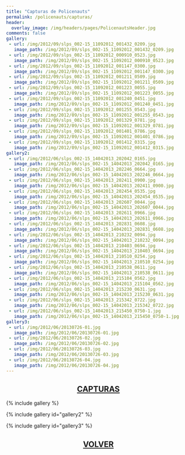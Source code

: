```yaml
---
title: "Capturas de Policenauts"
permalink: /policenauts/capturas/
header:
  overlay_image: /img/headers/pages/PolicenautsHeader.jpg
comments: false
gallery:
 - url: /img/2012/09/slps_002-15_11092012_001432_0209.jpg
   image_path: /img/2012/09/slps_002-15_11092012_001432_0209.jpg
 - url: /img/2012/09/slps_002-15_11092012_000910_0523.jpg
   image_path: /img/2012/09/slps_002-15_11092012_000910_0523.jpg
 - url: /img/2012/09/slps_002-15_11092012_001147_0300.jpg
   image_path: /img/2012/09/slps_002-15_11092012_001147_0300.jpg
 - url: /img/2012/09/slps_002-15_11092012_001211_0509.jpg
   image_path: /img/2012/09/slps_002-15_11092012_001211_0509.jpg
 - url: /img/2012/09/slps_002-15_11092012_001223_0055.jpg
   image_path: /img/2012/09/slps_002-15_11092012_001223_0055.jpg
 - url: /img/2012/09/slps_002-15_11092012_001240_0451.jpg
   image_path: /img/2012/09/slps_002-15_11092012_001240_0451.jpg
 - url: /img/2012/09/slps_002-15_11092012_001255_0543.jpg
   image_path: /img/2012/09/slps_002-15_11092012_001255_0543.jpg
 - url: /img/2012/09/slps_002-15_11092012_001329_0781.jpg
   image_path: /img/2012/09/slps_002-15_11092012_001329_0781.jpg
 - url: /img/2012/09/slps_002-15_11092012_001401_0786.jpg
   image_path: /img/2012/09/slps_002-15_11092012_001401_0786.jpg
 - url: /img/2012/09/slps_002-15_11092012_001412_0315.jpg
   image_path: /img/2012/09/slps_002-15_11092012_001412_0315.jpg
gallery2:
 - url: /img/2012/06/slps_002-15_14042013_202042_0165.jpg
   image_path: /img/2012/06/slps_002-15_14042013_202042_0165.jpg
 - url: /img/2012/06/slps_002-15_14042013_202246_0664.jpg
   image_path: /img/2012/06/slps_002-15_14042013_202246_0664.jpg
 - url: /img/2012/06/slps_002-15_14042013_202411_0900.jpg
   image_path: /img/2012/06/slps_002-15_14042013_202411_0900.jpg
 - url: /img/2012/06/slps_002-15_14042013_202454_0535.jpg
   image_path: /img/2012/06/slps_002-15_14042013_202454_0535.jpg
 - url: /img/2012/06/slps_002-15_14042013_202607_0044.jpg
   image_path: /img/2012/06/slps_002-15_14042013_202607_0044.jpg
 - url: /img/2012/06/slps_002-15_14042013_202611_0966.jpg
   image_path: /img/2012/06/slps_002-15_14042013_202611_0966.jpg
 - url: /img/2012/06/slps_002-15_14042013_202831_0608.jpg
   image_path: /img/2012/06/slps_002-15_14042013_202831_0608.jpg
 - url: /img/2012/06/slps_002-15_14042013_210232_0094.jpg
   image_path: /img/2012/06/slps_002-15_14042013_210232_0094.jpg
 - url: /img/2012/06/slps_002-15_14042013_210403_0694.jpg
   image_path: /img/2012/06/slps_002-15_14042013_210403_0694.jpg
 - url: /img/2012/06/slps_002-15_14042013_210510_0254.jpg
   image_path: /img/2012/06/slps_002-15_14042013_210510_0254.jpg
 - url: /img/2012/06/slps_002-15_14042013_210538_0611.jpg
   image_path: /img/2012/06/slps_002-15_14042013_210538_0611.jpg
 - url: /img/2012/06/slps_002-15_14042013_215104_0562.jpg
   image_path: /img/2012/06/slps_002-15_14042013_215104_0562.jpg
 - url: /img/2012/06/slps_002-15_14042013_215230_0631.jpg
   image_path: /img/2012/06/slps_002-15_14042013_215230_0631.jpg
 - url: /img/2012/06/slps_002-15_14042013_215342_0722.jpg
   image_path: /img/2012/06/slps_002-15_14042013_215342_0722.jpg
 - url: /img/2012/06/slps_002-15_14042013_215450_0750-1.jpg
   image_path: /img/2012/06/slps_002-15_14042013_215450_0750-1.jpg
gallery3:
 - url: /img/2012/06/20130726-01.jpg
   image_path: /img/2012/06/20130726-01.jpg
 - url: /img/2012/06/20130726-02.jpg
   image_path: /img/2012/06/20130726-02.jpg
 - url: /img/2012/06/20130726-03.jpg
   image_path: /img/2012/06/20130726-03.jpg
 - url: /img/2012/06/20130726-04.jpg
   image_path: /img/2012/06/20130726-04.jpg
---
```

<h2 style="text-align: center;"><strong><a href="/policenauts/capturas/">CAPTURAS</a></strong></h2>

{% include gallery %}

{% include gallery id="gallery2" %}

{% include gallery id="gallery3" %}

<h2 style="text-align: center;"><a href="/policenauts/"><strong>VOLVER</strong></a></h2>


